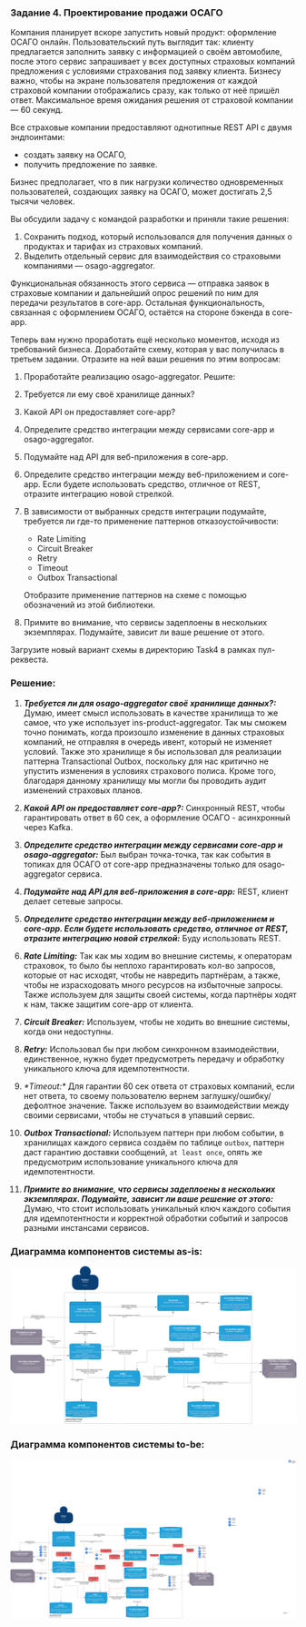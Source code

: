### Задание 4. Проектирование продажи ОСАГО
Компания планирует вскоре запустить новый продукт: оформление ОСАГО онлайн.
Пользовательский путь выглядит так:
клиенту предлагается заполнить заявку с информацией о своём автомобиле,
после этого сервис запрашивает у всех доступных страховых компаний предложения с условиями страхования под заявку клиента.
Бизнесу важно, чтобы на экране пользователя предложения от каждой страховой компании отображались сразу,
как только от неё пришёл ответ. Максимальное время ожидания решения от страховой компании — 60 секунд.

Все страховые компании предоставляют однотипные REST API с двумя эндпоинтами:
* создать заявку на ОСАГО,
* получить предложение по заявке.

Бизнес предполагает, что в пик нагрузки количество одновременных пользователей, создающих заявку на ОСАГО, может достигать 2,5 тысячи человек.

Вы обсудили задачу с командой разработки и приняли такие решения:
1. Сохранить подход, который использовался для получения данных о продуктах и тарифах из страховых компаний.
2. Выделить отдельный сервис для взаимодействия со страховыми компаниями — osago-aggregator.

Функциональная обязанность этого сервиса — отправка заявок в страховые компании и дальнейший опрос решений по ним для передачи результатов в core-app.
Остальная функциональность, связанная с оформлением ОСАГО, остаётся на стороне бэкенда в core-app.

Теперь вам нужно проработать ещё несколько моментов, исходя из требований бизнеса. Доработайте схему, которая у вас получилась в третьем задании.
Отразите на ней ваши решения по этим вопросам:
1. Проработайте реализацию osago-aggregator. Решите:
2. Требуется ли ему своё хранилище данных?
3. Какой API он предоставляет core-app?
4. Определите средство интеграции между сервисами core-app и osago-aggregator.
5. Подумайте над API для веб-приложения в core-app.
6. Определите средство интеграции между веб-приложением и core-app. Если будете использовать средство, отличное от REST, отразите интеграцию новой стрелкой.
7. В зависимости от выбранных средств интеграции подумайте, требуется ли где-то применение паттернов отказоустойчивости:
    * Rate Limiting
    * Circuit Breaker
    * Retry
    * Timeout
    * Outbox Transactional

   Отобразите применение паттернов на схеме с помощью обозначений из этой библиотеки.
8. Примите во внимание, что сервисы задеплоены в нескольких экземплярах. Подумайте, зависит ли ваше решение от этого.

Загрузите новый вариант схемы в директорию Task4 в рамках пул-реквеста.

### Решение:
1. **_Требуется ли для osago-aggregator своё хранилище данных?:_**
   Думаю, имеет смысл использовать в качестве хранилища то же самое, что уже использует ins-product-aggregator.
   Так мы сможем точно понимать, когда произошло изменение в данных страховых компаний,
   не отправляя в очередь ивент, который не изменяет условий.
   Также это хранилище я бы использовал для реализации паттерна Transactional Outbox,
   поскольку для нас критично не упустить изменения в условиях страхового полиса.
   Кроме того, благодаря данному хранилищу мы могли бы проводить аудит изменений страховых планов.

2. **_Какой API он предоставляет core-app?:_**
   Cинхронный REST, чтобы гарантировать ответ в 60 сек, а оформление ОСАГО - асинхронный через Kafka.

3. _**Определите средство интеграции между сервисами core-app и osago-aggregator:**_
   Был выбран точка-точка, так как события в топиках для ОСАГО от core-app предназначены только для osago-aggregator сервиса.

4. _**Подумайте над API для веб-приложения в core-app:**_
   REST, клиент делает сетевые запросы.

5. _**Определите средство интеграции между веб-приложением и core-app. Если будете использовать средство, отличное от REST, отразите интеграцию новой стрелкой:**_
   Буду использовать REST.

6. **_Rate Limiting:_**
   Так как мы ходим во внешние системы, к операторам страховок, то было бы неплохо гарантировать кол-во запросов,
   которые от нас исходят, чтобы не навредить партнёрам, а также, чтобы не израсходовать много ресурсов на избыточные запросы.
   Также используем для защиты своей системы, когда партнёры ходят к нам, также защитим core-app от клиента.

7. _**Circuit Breaker:**_
   Используем, чтобы не ходить во внешние системы, когда они недоступны.

8. _**Retry:**_
   Использовал бы при любом синхронном взаимодействии, единственное, нужно будет предусмотреть передачу и обработку уникального ключа для идемпотентности.

9. _**Timeout*:*_
   Для гарантии 60 сек ответа от страховых компаний, если нет ответа, то своему пользователю вернем заглушку/ошибку/дефолтное значение.
   Также используем во взаимодействии между своими сервисами, чтобы не стучаться в упавший сервис.

10. _**Outbox Transactional:**_
    Используем паттерн при любом событии, в хранилищах каждого сервиса создаём по таблице `outbox`,
    паттерн даст гарантию доставки сообщений, `at least once`, опять же предусмотрим использование уникального ключа для идемпотентности.

11. **_Примите во внимание, что сервисы задеплоены в нескольких экземплярах. Подумайте, зависит ли ваше решение от этого:_**
    Думаю, что стоит использовать уникальный ключ каждого события для идемпотентности и корректной обработки событий и запросов разными инстансами сервисов.

### Диаграмма компонентов системы as-is:
![InsureTech_task4_as_is.drawio.png](InsureTech_task4_as_is.drawio.png)

### Диаграмма компонентов системы to-be:
![InsureTech_task4_to_be.drawio.png](InsureTech_task4_to_be.drawio.png)